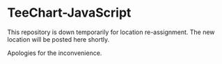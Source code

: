 # TeeChart-JavaScript

This repository is down temporarily for location re-assignment. The new location will be posted here shortly.

Apologies for the inconvenience.
